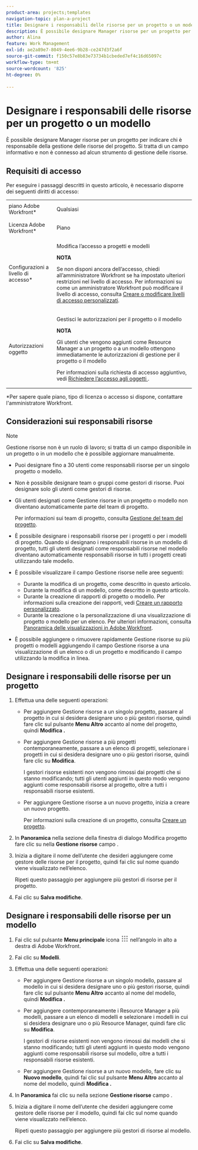 ```yaml
---
product-area: projects;templates
navigation-topic: plan-a-project
title: Designare i responsabili delle risorse per un progetto o un modello
description: È possibile designare Manager risorse per un progetto per indicare chi è responsabile della gestione delle risorse del progetto.
author: Alina
feature: Work Management
exl-id: ae2a89e7-8049-4ee6-9b28-ce247d3f2a6f
source-git-commit: f150c57e8b83e73734b1cbeded7ef4c16d65097c
workflow-type: tm+mt
source-wordcount: '825'
ht-degree: 0%

---
```


# Designare i responsabili delle risorse per un progetto o un modello

<!--
<p This article might have to be deleted when the Resource Manager field/ requirement will be forever removed from the system; right now it's still a requirement for Scheduler - January 2023/p>
-->

<!-- remove Prod and Prev references with Prod release - Jan 2023-->

È possibile designare Manager risorse per un progetto per indicare chi è responsabile della gestione delle risorse del progetto. Si tratta di un campo informativo e non è connesso ad alcun strumento di gestione delle risorse.

<!-- drafted for res scheduling deprecation blurb for preview release
Designating Resource Managers for a project is a prerequisite for using the Scheduling tools in Adobe Workfront, in the Production environment.
  
>[!CAUTION]  
>  
>  
> <span class="preview">Some of the information in this article refers to the Adobe Workfront's Scheduling tools. The Scheduling areas have been removed from the Preview environment and will be removed from the Production environment in **January 2023**. </span>  
> <span class="preview"> Instead, you can schedule resources in the Workload Balancer. </span>  
>  
>* <span class="preview"> For information about scheduling resources using the Workload Balancer, see the section [The Workload Balancer](../../../resource-mgmt/workload-balancer/workload-balancer.md).</span>  
>  
>* <span class="preview"> For more information about the deprecation and removal of the Scheduling tools, see [Deprecation of Resource Scheduling tools in Adobe Workfront](../../../resource-mgmt/resource-mgmt-overview/deprecate-resource-scheduling.md).</span> 
-->

## Requisiti di accesso

<!--drafted for P&P:

<table style="table-layout:auto"> 
 <col> 
 <col> 
 <tbody> 
  <tr> 
   <td role="rowheader">Adobe Workfront plan*</td> 
   <td> <p>Any</p> </td> 
  </tr> 
  <tr> 
   <td role="rowheader">Adobe Workfront license*</td> 
   <td> <p>Current license: Standard </p> 
   Or
   <p>Legacy license: Plan </p>
   </td> 
  </tr> 
  <tr> 
   <td role="rowheader">Access level configurations*</td> 
   <td> <p>Edit access to Projects and Templates</p> <p><b>NOTE</b> 
   
   If you still don't have access, ask your Workfront administrator if they set additional restrictions in your access level. For information on how a Workfront administrator can modify your access level, see <a href="../../../administration-and-setup/add-users/configure-and-grant-access/create-modify-access-levels.md" class="MCXref xref">Create or modify custom access levels</a>.</p> </td> 
  </tr> 
  <tr> 
   <td role="rowheader">Object permissions</td> 
   <td> <p>Manage permissions on the project or template</p> 
   
   <p><b>NOTE</b>
   
   Users who are added as Resource Managers to a project or a template immediately gain Manage permissions on the project or the template</p> <p>For information on requesting additional access, see <a href="../../../workfront-basics/grant-and-request-access-to-objects/request-access.md" class="MCXref xref">Request access to objects </a>.</p> </td> 
  </tr> 
 </tbody> 
</table>
-->

Per eseguire i passaggi descritti in questo articolo, è necessario disporre dei seguenti diritti di accesso:

<table style="table-layout:auto"> 
 <col> 
 <col> 
 <tbody> 
  <tr> 
   <td role="rowheader">piano Adobe Workfront*</td> 
   <td> <p>Qualsiasi</p> </td> 
  </tr> 
  <tr> 
   <td role="rowheader">Licenza Adobe Workfront*</td> 
   <td> <p>Piano </p> </td> 
  </tr> 
  <tr> 
   <td role="rowheader">Configurazioni a livello di accesso*</td> 
   <td> <p>Modifica l’accesso a progetti e modelli</p> <p><b>NOTA</b>

Se non disponi ancora dell’accesso, chiedi all’amministratore Workfront se ha impostato ulteriori restrizioni nel livello di accesso. Per informazioni su come un amministratore Workfront può modificare il livello di accesso, consulta <a href="../../../administration-and-setup/add-users/configure-and-grant-access/create-modify-access-levels.md" class="MCXref xref">Creare o modificare livelli di accesso personalizzati</a>.</p> </td>
</tr> 
  <tr> 
   <td role="rowheader">Autorizzazioni oggetto</td> 
   <td> <p>Gestisci le autorizzazioni per il progetto o il modello</p>

<p><b>NOTA</b>

Gli utenti che vengono aggiunti come Resource Manager a un progetto o a un modello ottengono immediatamente le autorizzazioni di gestione per il progetto o il modello</p> <p>Per informazioni sulla richiesta di accesso aggiuntivo, vedi <a href="../../../workfront-basics/grant-and-request-access-to-objects/request-access.md" class="MCXref xref">Richiedere l’accesso agli oggetti </a>.</p> </td>
</tr> 
 </tbody> 
</table>

*Per sapere quale piano, tipo di licenza o accesso si dispone, contattare l&#39;amministratore Workfront.

## Considerazioni sui responsabili risorse

>[!NOTE]
>
>Gestione risorse non è un ruolo di lavoro; si tratta di un campo disponibile in un progetto o in un modello che è possibile aggiornare manualmente.

* Puoi designare fino a 30 utenti come responsabili risorse per un singolo progetto o modello.

<!--
* In the Production environment,designating Resource Managers on projects is a prerequisite to allowing users to schedule resources for work on the project when using the Scheduling tools.

  For information about resource scheduling, see [Resource Scheduling](../../../resource-mgmt/resource-scheduling/resource-scheduling-overview.md). 

  <span class="preview">Scheduling tools have been removed from the Preview environment.</span>

* Designating Resource Managers on projects is not a prerequisite to allowing users to schedule resources for work using the Workload Balancer.

  For information about the Workload Balancer, see [Overview of the Workload Balancer](../../../resource-mgmt/workload-balancer/overview-workload-balancer.md). 

 -->

* Non è possibile designare team o gruppi come gestori di risorse. Puoi designare solo gli utenti come gestori di risorse.

* Gli utenti designati come Gestione risorse in un progetto o modello non diventano automaticamente parte del team di progetto.

   Per informazioni sui team di progetto, consulta [Gestione del team del progetto](../../../manage-work/projects/planning-a-project/manage-project-team.md).

* È possibile designare i responsabili risorse per i progetti o per i modelli di progetto. Quando si designano i responsabili risorse in un modello di progetto, tutti gli utenti designati come responsabili risorse nel modello diventano automaticamente responsabili risorse in tutti i progetti creati utilizzando tale modello.
* È possibile visualizzare il campo Gestione risorse nelle aree seguenti:

   * Durante la modifica di un progetto, come descritto in questo articolo.
   * Durante la modifica di un modello, come descritto in questo articolo.
   * Durante la creazione di rapporti di progetto o modello. Per informazioni sulla creazione dei rapporti, vedi [Creare un rapporto personalizzato](../../../reports-and-dashboards/reports/creating-and-managing-reports/create-custom-report.md).
   * Durante la creazione o la personalizzazione di una visualizzazione di progetto o modello per un elenco. Per ulteriori informazioni, consulta [Panoramica delle visualizzazioni in Adobe Workfront](../../../reports-and-dashboards/reports/reporting-elements/views-overview.md).

* È possibile aggiungere o rimuovere rapidamente Gestione risorse su più progetti o modelli aggiungendo il campo Gestione risorse a una visualizzazione di un elenco o di un progetto e modificando il campo utilizzando la modifica in linea.

## Designare i responsabili delle risorse per un progetto

1. Effettua una delle seguenti operazioni:

   * Per aggiungere Gestione risorse a un singolo progetto, passare al progetto in cui si desidera designare uno o più gestori risorse, quindi fare clic sul pulsante **Menu Altro** accanto al nome del progetto, quindi **Modifica .**

   * Per aggiungere Gestione risorse a più progetti contemporaneamente, passare a un elenco di progetti, selezionare i progetti in cui si desidera designare uno o più gestori risorse, quindi fare clic su **Modifica**.

      I gestori risorse esistenti non vengono rimossi dai progetti che si stanno modificando; tutti gli utenti aggiunti in questo modo vengono aggiunti come responsabili risorse al progetto, oltre a tutti i responsabili risorse esistenti.

   * Per aggiungere Gestione risorse a un nuovo progetto, inizia a creare un nuovo progetto.

      Per informazioni sulla creazione di un progetto, consulta [Creare un progetto](../../../manage-work/projects/create-projects/create-project.md).

1. In **Panoramica** nella sezione della finestra di dialogo Modifica progetto fare clic su nella **Gestione risorse** campo .
1. Inizia a digitare il nome dell’utente che desideri aggiungere come gestore delle risorse per il progetto, quindi fai clic sul nome quando viene visualizzato nell’elenco.

   Ripeti questo passaggio per aggiungere più gestori di risorse per il progetto.

1. Fai clic su **Salva modifiche**.

## Designare i responsabili delle risorse per un modello

1. Fai clic sul pulsante **Menu principale** icona ![](assets/main-menu-icon.png) nell’angolo in alto a destra di Adobe Workfront.

1. Fai clic su **Modelli**.

1. Effettua una delle seguenti operazioni:

   * Per aggiungere Gestione risorse a un singolo modello, passare al modello in cui si desidera designare uno o più gestori risorse, quindi fare clic sul pulsante **Menu Altro** accanto al nome del modello, quindi **Modifica .**

   * Per aggiungere contemporaneamente i Resource Manager a più modelli, passare a un elenco di modelli e selezionare i modelli in cui si desidera designare uno o più Resource Manager, quindi fare clic su **Modifica**.

      I gestori di risorse esistenti non vengono rimossi dai modelli che si stanno modificando; tutti gli utenti aggiunti in questo modo vengono aggiunti come responsabili risorse sul modello, oltre a tutti i responsabili risorse esistenti.

   * Per aggiungere Gestione risorse a un nuovo modello, fare clic su **Nuovo modello**, quindi fai clic sul pulsante **Menu Altro** accanto al nome del modello, quindi **Modifica .**

1. In **Panoramica** fai clic su nella sezione **Gestione risorse** campo .
1. Inizia a digitare il nome dell’utente che desideri aggiungere come gestore delle risorse per il modello, quindi fai clic sul nome quando viene visualizzato nell’elenco.

   Ripeti questo passaggio per aggiungere più gestori di risorse al modello.

1. Fai clic su **Salva modifiche**.
